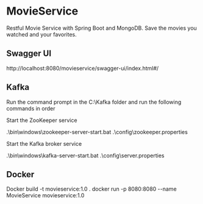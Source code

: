 # MovieService
Restful Movie Service with Spring Boot and MongoDB. Save the movies you watched and your favorites.

## Swagger UI
http://localhost:8080/movieservice/swagger-ui/index.html#/

## Kafka
Run the command prompt in the C:\Kafka folder and run the following commands in order

Start the ZooKeeper service

.\bin\windows\zookeeper-server-start.bat .\config\zookeeper.properties   

 Start the Kafka broker service 
 
.\bin\windows\kafka-server-start.bat .\config\server.properties

## Docker
Docker build -t movieservice:1.0 .
docker run -p 8080:8080 --name MovieService movieservice:1.0 





